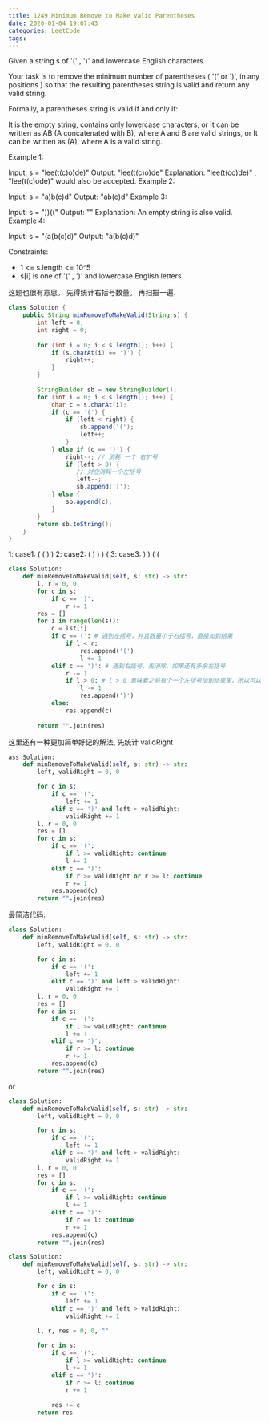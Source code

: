 ```yaml
---
title: 1249 Minimum Remove to Make Valid Parentheses
date: 2020-01-04 19:07:43
categories: LeetCode
tags:
---
```


Given a string s of '(' , ')' and lowercase English characters. 

Your task is to remove the minimum number of parentheses ( '(' or ')', in any positions ) so that the resulting parentheses string is valid and return any valid string.

Formally, a parentheses string is valid if and only if:

It is the empty string, contains only lowercase characters, or
It can be written as AB (A concatenated with B), where A and B are valid strings, or
It can be written as (A), where A is a valid string.
 



Example 1:

Input: s = "lee(t(c)o)de)"
Output: "lee(t(c)o)de"
Explanation: "lee(t(co)de)" , "lee(t(c)ode)" would also be accepted.
Example 2:

Input: s = "a)b(c)d"
Output: "ab(c)d"
Example 3:

Input: s = "))(("
Output: ""
Explanation: An empty string is also valid.
Example 4:

Input: s = "(a(b(c)d)"
Output: "a(b(c)d)"
 

Constraints:

- 1 <= s.length <= 10^5
- s[i] is one of  '(' , ')' and lowercase English letters.


这题也很有意思。 先得统计右括号数量。 再扫描一遍.

```java
class Solution {
    public String minRemoveToMakeValid(String s) {
        int left = 0;
        int right = 0;
        
        for (int i = 0; i < s.length(); i++) {
            if (s.charAt(i) == ')') {
                right++;
            }
        }
        
        StringBuilder sb = new StringBuilder();
        for (int i = 0; i < s.length(); i++) {
            char c = s.charAt(i);
            if (c == '(') {
                if (left < right) {
                    sb.append('(');
                    left++;
                }
            } else if (c == ')') {
                right--; // 消耗 一个 右扩号
                if (left > 0) {
                   // 对应消耗一个左括号
                   left--;
                   sb.append(')');
            } else {
                sb.append(c);
            }
        }
        return sb.toString();
    }
}
```

1: case1: ( ( ) )
2: case2: ( ) ) ) (
3: case3: ) ) ( (

```python
class Solution:
    def minRemoveToMakeValid(self, s: str) -> str:
        l, r = 0, 0
        for c in s:
            if c == ')':
                r += 1
        res = []
        for i in range(len(s)):
            c = lst[i]
            if c =='(': # 遇到左括号，并且数量小于右括号，直接加到结果
                if l < r:
                    res.append('(')
                    l += 1
            elif c == ')': # 遇到右括号，先消除，如果还有多余左括号
                r -= 1
                if l > 0: # l > 0 意味着之前有个一个左括号加到结果里，所以可以加一个右括号
                    l -= 1
                    res.append(')')
            else:
                res.append(c)
        
        return "".join(res)

```

这里还有一种更加简单好记的解法, 先统计 validRight

```python
ass Solution:
    def minRemoveToMakeValid(self, s: str) -> str:
        left, validRight = 0, 0

        for c in s:
            if c == '(':
                left += 1
            elif c == ')' and left > validRight:
                validRight += 1
        l, r = 0, 0
        res = []
        for c in s:
            if c == '(':
                if l >= validRight: continue
                l += 1
            elif c == ')':
                if r >= validRight or r >= l: continue
                r += 1
            res.append(c)
        return "".join(res)
```

最简洁代码:

```python
class Solution:
    def minRemoveToMakeValid(self, s: str) -> str:
        left, validRight = 0, 0

        for c in s:
            if c == '(':
                left += 1
            elif c == ')' and left > validRight:
                validRight += 1
        l, r = 0, 0
        res = []
        for c in s:
            if c == '(':
                if l >= validRight: continue
                l += 1
            elif c == ')':
                if r >= l: continue
                r += 1
            res.append(c)
        return "".join(res)
```

or 

```python
class Solution:
    def minRemoveToMakeValid(self, s: str) -> str:
        left, validRight = 0, 0

        for c in s:
            if c == '(':
                left += 1
            elif c == ')' and left > validRight:
                validRight += 1
        l, r = 0, 0
        res = []
        for c in s:
            if c == '(':
                if l >= validRight: continue
                l += 1
            elif c == ')':
                if r == l: continue
                r += 1
            res.append(c)
        return "".join(res)
```
        
```python
class Solution:
    def minRemoveToMakeValid(self, s: str) -> str:
        left, validRight = 0, 0

        for c in s:
            if c == '(':
                left += 1
            elif c == ')' and left > validRight:
                validRight += 1
            
        l, r, res = 0, 0, ""

        for c in s:
            if c == '(':
                if l >= validRight: continue
                l += 1
            elif c == ')':
                if r >= l: continue
                r += 1
            
            res += c
        return res
```
